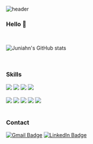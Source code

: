 ![header](https://capsule-render.vercel.app/api?type=waving&color=dcd0fe&height=150&section=header&text=Philippians%204:13&fontSize=50&animation=fadeIn&fontColor=d29399)
### Hello 👋

<br />

![Juniahn's GitHub stats](https://github-readme-stats.vercel.app/api?username=juniahn-dev&show_icons=true&theme=material-palenight)

<br />

### Skills
<div align="center">
  <div align="left">
    <img src="https://img.shields.io/badge/HTML-d00000?style=flat-square&logo=HTML5&logoColor=white" />
    <img src="https://img.shields.io/badge/CSS-1a759f?style=flat-square&logo=CSS3&logoColor=white" />
    <img src="https://img.shields.io/badge/JavaScript-ffb13b?style=flat-square&logo=javascript&logoColor=white" />
    <img src="https://img.shields.io/badge/TypeScript-3178C6?style=flat-square&logo=Typescript&logoColor=white" />
  </div>
  <br>
  <div align="left">
    <img src="https://img.shields.io/badge/React-61DAFB?style=flat-square&logo=React&logoColor=white" />
    <img src="https://img.shields.io/badge/Next.js-000000?style=flat-square&logo=Next.js&logoColor=white" />
    <img src="https://img.shields.io/badge/styled components-DB7093?style=flat-square&logo=styled-components&logoColor=white" />
    <img src="https://img.shields.io/badge/Redux-764ABC?style=flat-square&logo=Redux&logoColor=white" />
    <img src="https://img.shields.io/badge/Recoil-ffaf24?style=flat-square&logoColor=white" />
  </div>
</div>

<br />

### Contact
[![Gmail Badge](https://img.shields.io/badge/Gmail-d14836?style=flat-square&logo=Gmail&logoColor=white&link=mailto:gud0415@gmail.com)](mailto:gud0415@gmail.com)
[![LinkedIn Badge](https://img.shields.io/badge/LinkedIn-0A66C2?logo=LinkedIn)](https://www.linkedin.com/in/jun-hyoung-lee-66759621a/)

